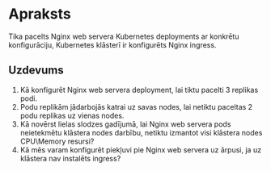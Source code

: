 # Apraksts
Tika pacelts Nginx web servera Kubernetes deployments ar konkrētu konfigurāciju, Kubernetes klāsterī ir konfigurēts Nginx ingress.

## Uzdevums
1) Kā konfigurēt Nginx web servera deployment, lai tiktu pacelti 3 replikas podi.
2) Podu replikām jādarbojās katrai uz savas nodes, lai netiktu paceltas 2 podu replikas uz vienas nodes.
3) Kā novērst lielas slodzes gadījumā, lai Nginx web servera pods neietekmētu klāstera nodes darbību, netiktu izmantot visi klāstera nodes CPU\Memory resursi?
4) Kā mēs varam konfigurēt piekļuvi pie Nginx web servera uz ārpusi, ja uz klāstera nav instalēts ingress?